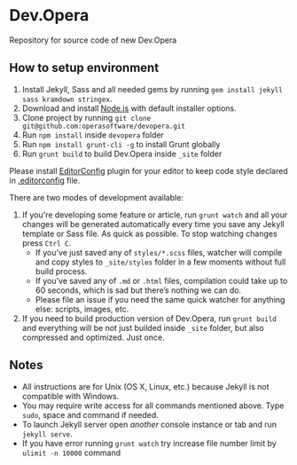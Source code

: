 # Dev.Opera

Repository for source code of new Dev.Opera

## How to setup environment

1. Install Jekyll, Sass and all needed gems by running `gem install jekyll sass kramdown stringex`.
2. Download and install [Node.js](http://nodejs.org) with default installer options.
3. Clone project by running `git clone git@github.com:operasoftware/devopera.git`
4. Run `npm install` inside `devopera` folder
5. Run `npm install grunt-cli -g` to install Grunt globally
6. Run `grunt build` to build Dev.Opera inside `_site` folder

Please install [EditorConfig](http://editorconfig.org/#download) plugin for your editor to keep code style declared in [.editorconfig](.editorconfig) file.

There are two modes of development available:

1. If you're developing some feature or article, run `grunt watch` and all your changes will be generated automatically every time you save any Jekyll template or Sass file. As quick as possible. To stop watching changes press `Ctrl C`.
	- If you’ve just saved any of `styles/*.scss` files, watcher will compile and copy styles to `_site/styles` folder in a few moments without full build process.
	- If you’ve saved any of `.md` or `.html` files, compilation could take up to 60 seconds, which is sad but there’s nothing we can do.
	- Please file an issue if you need the same quick watcher for anything else: scripts, images, etc.
2. If you need to build production version of Dev.Opera, run `grunt build` and everything will be not just builded inside `_site` folder, but also compressed and optimized. Just once.

## Notes

- All instructions are for Unix (OS X, Linux, etc.) because Jekyll is not compatible with Windows.
- You may require write access for all commands mentioned above. Type `sudo`, space and command if needed.
- To launch Jekyll server open _another_ console instance or tab and run `jekyll serve`.
- If you have error running `grunt watch` try increase file number limit by `ulimit -n 10000` command
